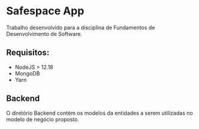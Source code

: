# Safespace App

Trabalho desenvolvido para a disciplina de Fundamentos de Desenvolvimento de Software.

## Requisitos:

- NodeJS > 12.18
- MongoDB
- Yarn

## Backend

O diretório Backend contém os modelos da entidades a serem utilizadas no modelo de negócio proposto.

